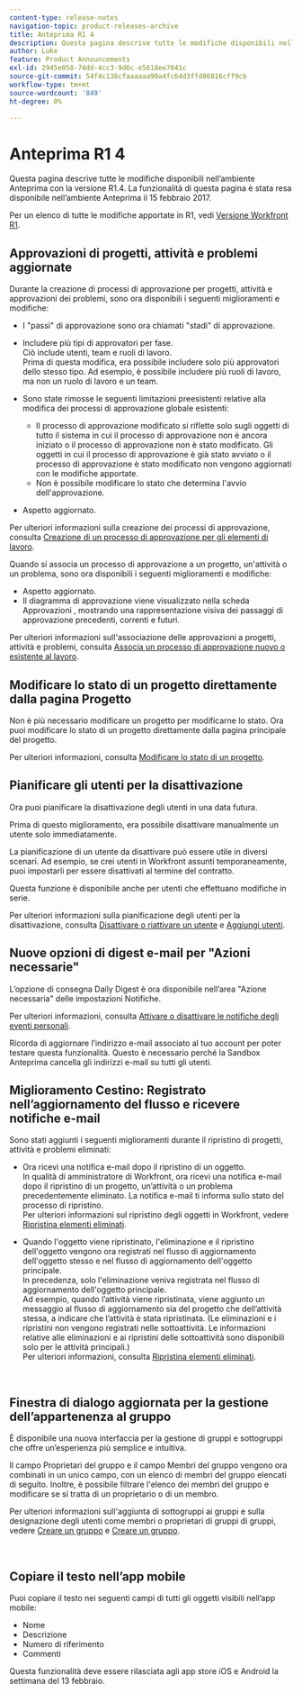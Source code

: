 ```yaml
---
content-type: release-notes
navigation-topic: product-releases-archive
title: Anteprima R1 4
description: Questa pagina descrive tutte le modifiche disponibili nell’ambiente Anteprima con la versione R1.4. La funzionalità di questa pagina è stata resa disponibile nell’ambiente Anteprima il 15 febbraio 2017.
author: Luke
feature: Product Announcements
exl-id: 2945e058-74dd-4cc3-9d6c-e5618ee7041c
source-git-commit: 54f4c136cfaaaaaa90a4fc64d3ffd06816cff9cb
workflow-type: tm+mt
source-wordcount: '849'
ht-degree: 0%

---
```


# Anteprima R1 4

Questa pagina descrive tutte le modifiche disponibili nell’ambiente Anteprima con la versione R1.4. La funzionalità di questa pagina è stata resa disponibile nell’ambiente Anteprima il 15 febbraio 2017.

Per un elenco di tutte le modifiche apportate in R1, vedi [Versione Workfront R1](../../../../product-announcements/product-releases/quarterly-release-archive/r1-release-activity/workfront-r1-release.md).

## Approvazioni di progetti, attività e problemi aggiornate

Durante la creazione di processi di approvazione per progetti, attività e approvazioni dei problemi, sono ora disponibili i seguenti miglioramenti e modifiche: 

* I &quot;passi&quot; di approvazione sono ora chiamati &quot;stadi&quot; di approvazione.
* Includere più tipi di approvatori per fase.\
   Ciò include utenti, team e ruoli di lavoro.\
   Prima di questa modifica, era possibile includere solo più approvatori dello stesso tipo. Ad esempio, è possibile includere più ruoli di lavoro, ma non un ruolo di lavoro e un team.

* Sono state rimosse le seguenti limitazioni preesistenti relative alla modifica dei processi di approvazione globale esistenti:

   * Il processo di approvazione modificato si riflette solo sugli oggetti di tutto il sistema in cui il processo di approvazione non è ancora iniziato o il processo di approvazione non è stato modificato. Gli oggetti in cui il processo di approvazione è già stato avviato o il processo di approvazione è stato modificato non vengono aggiornati con le modifiche apportate.
   * Non è possibile modificare lo stato che determina l&#39;avvio dell&#39;approvazione.

* Aspetto aggiornato.

Per ulteriori informazioni sulla creazione dei processi di approvazione, consulta [Creazione di un processo di approvazione per gli elementi di lavoro](../../../../administration-and-setup/customize-workfront/configure-approval-milestone-processes/create-approval-processes.md).

Quando si associa un processo di approvazione a un progetto, un&#39;attività o un problema, sono ora disponibili i seguenti miglioramenti e modifiche:

* Aspetto aggiornato.
* Il diagramma di approvazione viene visualizzato nella scheda Approvazioni , mostrando una rappresentazione visiva dei passaggi di approvazione precedenti, correnti e futuri.

Per ulteriori informazioni sull&#39;associazione delle approvazioni a progetti, attività e problemi, consulta [Associa un processo di approvazione nuovo o esistente al lavoro](../../../../review-and-approve-work/manage-approvals/associate-approval-with-work.md).

## Modificare lo stato di un progetto direttamente dalla pagina Progetto

Non è più necessario modificare un progetto per modificarne lo stato. Ora puoi modificare lo stato di un progetto direttamente dalla pagina principale del progetto.

Per ulteriori informazioni, consulta [Modificare lo stato di un progetto](../../../../manage-work/projects/manage-projects/change-project-status.md).

## Pianificare gli utenti per la disattivazione

Ora puoi pianificare la disattivazione degli utenti in una data futura.

Prima di questo miglioramento, era possibile disattivare manualmente un utente solo immediatamente.

La pianificazione di un utente da disattivare può essere utile in diversi scenari. Ad esempio, se crei utenti in Workfront assunti temporaneamente, puoi impostarli per essere disattivati al termine del contratto.

Questa funzione è disponibile anche per utenti che effettuano modifiche in serie. 

Per ulteriori informazioni sulla pianificazione degli utenti per la disattivazione, consulta [Disattivare o riattivare un utente](../../../../administration-and-setup/add-users/create-and-manage-users/deactivate-a-user.md) e [Aggiungi utenti](../../../../administration-and-setup/add-users/create-and-manage-users/add-users.md).

## Nuove opzioni di digest e-mail per &quot;Azioni necessarie&quot;

L’opzione di consegna Daily Digest è ora disponibile nell’area &quot;Azione necessaria&quot; delle impostazioni Notifiche.

Per ulteriori informazioni, consulta [Attivare o disattivare le notifiche degli eventi personali](../../../../workfront-basics/using-notifications/activate-or-deactivate-your-own-event-notifications.md).

Ricorda di aggiornare l’indirizzo e-mail associato al tuo account per poter testare questa funzionalità. Questo è necessario perché la Sandbox Anteprima cancella gli indirizzi e-mail su tutti gli utenti.

## Miglioramento Cestino: Registrato nell’aggiornamento del flusso e ricevere notifiche e-mail

Sono stati aggiunti i seguenti miglioramenti durante il ripristino di progetti, attività e problemi eliminati:

* Ora ricevi una notifica e-mail dopo il ripristino di un oggetto.\
   In qualità di amministratore di Workfront, ora ricevi una notifica e-mail dopo il ripristino di un progetto, un’attività o un problema precedentemente eliminato. La notifica e-mail ti informa sullo stato del processo di ripristino.\
   Per ulteriori informazioni sul ripristino degli oggetti in Workfront, vedere [Ripristina elementi eliminati](../../../../administration-and-setup/manage-workfront/manage-deleted-items/restore-deleted-items.md).

* Quando l&#39;oggetto viene ripristinato, l&#39;eliminazione e il ripristino dell&#39;oggetto vengono ora registrati nel flusso di aggiornamento dell&#39;oggetto stesso e nel flusso di aggiornamento dell&#39;oggetto principale.\
   In precedenza, solo l&#39;eliminazione veniva registrata nel flusso di aggiornamento dell&#39;oggetto principale.\
   Ad esempio, quando l’attività viene ripristinata, viene aggiunto un messaggio al flusso di aggiornamento sia del progetto che dell’attività stessa, a indicare che l’attività è stata ripristinata. (Le eliminazioni e i ripristini non vengono registrati nelle sottoattività. Le informazioni relative alle eliminazioni e ai ripristini delle sottoattività sono disponibili solo per le attività principali.)\
   Per ulteriori informazioni, consulta [Ripristina elementi eliminati](../../../../administration-and-setup/manage-workfront/manage-deleted-items/restore-deleted-items.md).

 

## Finestra di dialogo aggiornata per la gestione dell’appartenenza al gruppo

È disponibile una nuova interfaccia per la gestione di gruppi e sottogruppi che offre un’esperienza più semplice e intuitiva.

Il campo Proprietari del gruppo e il campo Membri del gruppo vengono ora combinati in un unico campo, con un elenco di membri del gruppo elencati di seguito. Inoltre, è possibile filtrare l&#39;elenco dei membri del gruppo e modificare se si tratta di un proprietario o di un membro. 

Per ulteriori informazioni sull&#39;aggiunta di sottogruppi ai gruppi e sulla designazione degli utenti come membri o proprietari di gruppi di gruppi, vedere [Creare un gruppo](../../../../administration-and-setup/manage-groups/create-and-manage-groups/create-a-group.md) e [Creare un gruppo](../../../../administration-and-setup/manage-groups/create-and-manage-groups/create-a-group.md). 

 

## Copiare il testo nell’app mobile

Puoi copiare il testo nei seguenti campi di tutti gli oggetti visibili nell’app mobile:

* Nome
* Descrizione
* Numero di riferimento
* Commenti

Questa funzionalità deve essere rilasciata agli app store iOS e Android la settimana del 13 febbraio.
